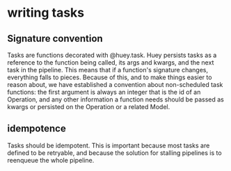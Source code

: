 # writing tasks

## Signature convention

Tasks are functions decorated with @huey.task. Huey persists tasks as a reference to 
the function being called, its args and kwargs, and the next task in the pipeline.
This means that if a function's signature changes, everything falls to pieces.
Because of this, and to make things easier to reason about, we have established a 
convention about non-scheduled task functions: the first argument is always an integer that is
the id of an Operation, and any other information a function needs should be passed as kwargs or 
persisted on the Operation or a related Model.

## idempotence

Tasks should be idempotent. This is important because most tasks are defined to be retryable,
and because the solution for stalling pipelines is to reenqueue the whole pipeline.
